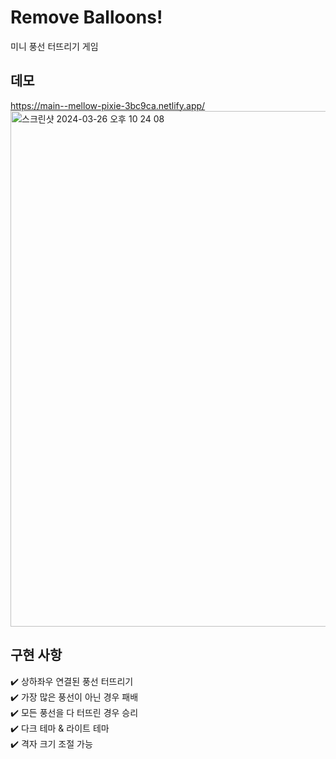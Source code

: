 # Remove Balloons!

미니 풍선 터뜨리기 게임

## 데모
https://main--mellow-pixie-3bc9ca.netlify.app/
<img width="825" alt="스크린샷 2024-03-26 오후 10 24 08" src="https://github.com/syoungee/webgame_react/assets/22606199/fb1b011b-9f38-4be4-b8d8-6541ede61131">

## 구현 사항
✔️ 상하좌우 연결된 풍선 터뜨리기<br/>
✔️ 가장 많은 풍선이 아닌 경우 패배<br/>
✔️ 모든 풍선을 다 터뜨린 경우 승리<br/>
✔️ 다크 테마 & 라이트 테마<br/>
✔️ 격자 크기 조절 가능<br/>
